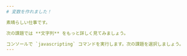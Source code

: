 ```yaml
---
# 変数を作れました！

素晴らしい仕事です。

次の課題では **文字列** をもっと詳しく見てみましょう。

コンソールで `javascripting` コマンドを実行します。次の課題を選択しましょう。
---
```


